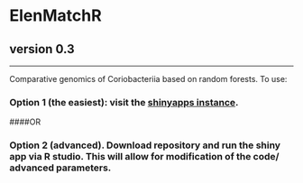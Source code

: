 # ElenMatchR
## version 0.3
***
Comparative genomics of Coriobacteriia based on random forests. To use:
### Option 1 (the easiest): visit the [shinyapps instance](jbisanz.shinyapps.io/elenmatchr/).
####OR
### Option 2 (advanced). Download repository and run the shiny app via R studio. This will allow for modification of the code/ advanced parameters.
